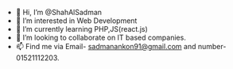 - 👋 Hi, I’m @ShahAlSadman
- 👀 I’m interested in Web Development
- 🌱 I’m currently learning PHP,JS(react.js)
- 💞️ I’m looking to collaborate on IT based companies.
- 📫 Find me via Email- sadmanankon91@gmail.com and number- 01521112203.

<!---
ShahAlSadman/ShahAlSadman is a ✨ special ✨ repository because its `README.md` (this file) appears on your GitHub profile.
You can click the Preview link to take a look at your changes.
--->
